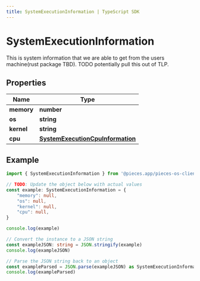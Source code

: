 ```yaml
---
title: SystemExecutionInformation | TypeScript SDK
---
```



# SystemExecutionInformation

This is system information that we are able to get from the users machine(rust package TBD). TODO potentially pull this out of TLP.

## Properties

Name | Type
------------ | -------------
**memory** | **number**
**os** | **string**
**kernel** | **string**
**cpu** | [**SystemExecutionCpuInformation**](SystemExecutionCpuInformation)

## Example

```typescript
import { SystemExecutionInformation } from '@pieces.app/pieces-os-client'

// TODO: Update the object below with actual values
const example: SystemExecutionInformation = {
    "memory": null,
    "os": null,
    "kernel": null,
    "cpu": null,
}

console.log(example)

// Convert the instance to a JSON string
const exampleJSON: string = JSON.stringify(example)
console.log(exampleJSON)

// Parse the JSON string back to an object
const exampleParsed = JSON.parse(exampleJSON) as SystemExecutionInformation
console.log(exampleParsed)
```


